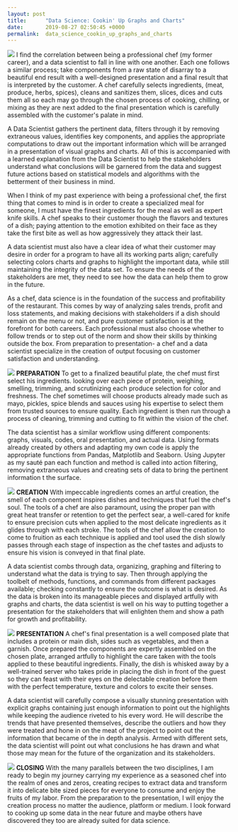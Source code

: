 ```yaml
---
layout: post
title:      "Data Science: Cookin' Up Graphs and Charts"
date:       2019-08-27 02:50:45 +0000
permalink:  data_science_cookin_up_graphs_and_charts
---
```


![](![](https://imgur.com/dKTvSyR))
I find the correlation between being a professional chef (my former career), and a data scientist to fall in line with one another. Each one follows a similar process; take components from a raw state of disarray to a beautiful end result with a well-designed presentation and a final result that is interpreted by the customer. A chef carefully selects ingredients, (meat, produce, herbs, spices), cleans and sanitizes them, slices, dices and cuts them all so each may go through the chosen process of cooking, chilling, or mixing as they are next added to the final presentation which is carefully assembled with the customer's palate in mind.

A Data Scientist gathers the pertinent data, filters through it by removing extraneous values, identifies key components, and applies the appropriate computations to draw out the important information which will be arranged in a presentation of visual graphs and charts. All of this is accompanied with a learned explanation from the Data Scientist to help the stakeholders understand what conclusions will be garnered from the data and suggest future actions based on statistical models and algorithms with the betterment of their business in mind.

When I think of my past experience with being a professional chef, the first thing that comes to mind is in order to create a specialized meal for someone, I must have the finest ingredients for the meal as well as expert knife skills. A chef speaks to their customer though the flavors and textures of a dish; paying attention to the emotion exhibited on their face as they take the first bite as well as how aggressively they attack their last.

A data scientist must also have a clear idea of what their customer may desire in order for a program to have all its working parts align; carefully selecting colors charts and graphs to highlight the important data, while still maintaining the integrity of the data set. To ensure the needs of the stakeholders are met, they need to see how the data can help 
them to grow in the future.

As a chef, data science is in the foundation of the success and profitability of the restaurant. This comes by way of analyzing sales trends, profit and loss statements, and making decisions with stakeholders if a dish should remain on the menu or not, and pure customer satisfaction is at the forefront for both careers. Each professional must also choose whether to follow trends or to step out of the norm and show their skills by thinking outside the box. From preparation to presentation- a chef and a data scientist specialize in the creation of output focusing on customer satisfaction and understanding.

![](https://imgur.com/wHK535D)
**PREPARATION**
To get to a finalized beautiful plate, the chef must first select his ingredients. looking over each piece of protein, weighing, smelling, trimming, and scrutinizing each produce selection for color and freshness. The chef sometimes will choose products already made such as mayo, pickles, spice blends and sauces using his expertise to select them from trusted sources to ensure quality. Each ingredient is then run through a process of cleaning, trimming and cutting to fit within the vision of the chef.

The data scientist has a similar workflow using different components: graphs, visuals, codes, oral presentation, and actual data. Using formats already created by others and adapting my own code is apply the appropriate functions from Pandas, Matplotlib and Seaborn. Using Jupyter as my sauté pan each function and method is called into action filtering, removing extraneous values and creating sets of data to bring the pertinent information t the surface.

![](https://imgur.com/VVDKwn0)
**CREATION**
With impeccable ingredients comes an artful creation, the smell of each component inspires dishes and techniques that fuel the chef's soul. The tools of a chef are also paramount, using the proper pan with great heat transfer or retention to get the perfect sear, a well-cared for knife to ensure precision cuts when applied to the most delicate ingredients as it glides through with each stroke. The tools of the chef allow the creation to come to fruition as each technique is applied and tool used the dish slowly passes through each stage of inspection as the chef tastes and adjusts to ensure his vision is conveyed in that final plate.

A data scientist combs through data, organizing, graphing and filtering to understand what the data is trying to say. Then through applying the toolbelt of methods, functions, and commands from different packages available; checking constantly to ensure the outcome is what is desired. As the data is broken into its manageable pieces and displayed artfully with graphs and charts, the data scientist is well on his way to putting together a presentation for the stakeholders that will enlighten them and show a path for growth and profitability.

![](https://imgur.com/Vh0qe6j)
**PRESENTATION**
A chef's final presentation is a well composed plate that includes a protein or main dish, sides such as vegetables, and then a garnish. Once prepared the components are expertly assembled on the chosen plate, arranged artfully to highlight the care taken with the tools applied to these beautiful ingredients. Finally, the dish is whisked away by a well-trained server who takes pride in placing the dish in front of the guest so they can feast with their eyes on the delectable creation before them with the perfect temperature, texture and colors to excite their senses.

A data scientist will carefully compose a visually stunning presentation with explicit graphs containing just enough information to point out the highlights while keeping the audience riveted to his every word. He will describe the trends that have presented themselves, describe the outliers and how they were treated and hone in on the meat of the project to point out the information that became of the in depth analysis. Armed with different sets, the data scientist will point out what conclusions he has drawn and what those may mean for the future of the organization and its stakeholders.

![](https://imgur.com/PSGvq78)
**CLOSING**
With the many parallels between the two disciplines, I am ready to begin my journey carrying my experience as a seasoned chef into the realm of ones and zeros, creating recipes to extract data and transform it into delicate bite sized pieces for everyone to consume and enjoy the fruits of my labor. From the preparation to the presentation, I will enjoy the creation process no matter the audience, platform or medium. I look forward to cooking up some data in the near future and maybe others have discovered they too are already suited for data science.

